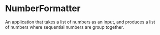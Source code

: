 # NumberFormatter
An application that takes a list of numbers as an input, and produces a list of numbers where sequential numbers are group together.
